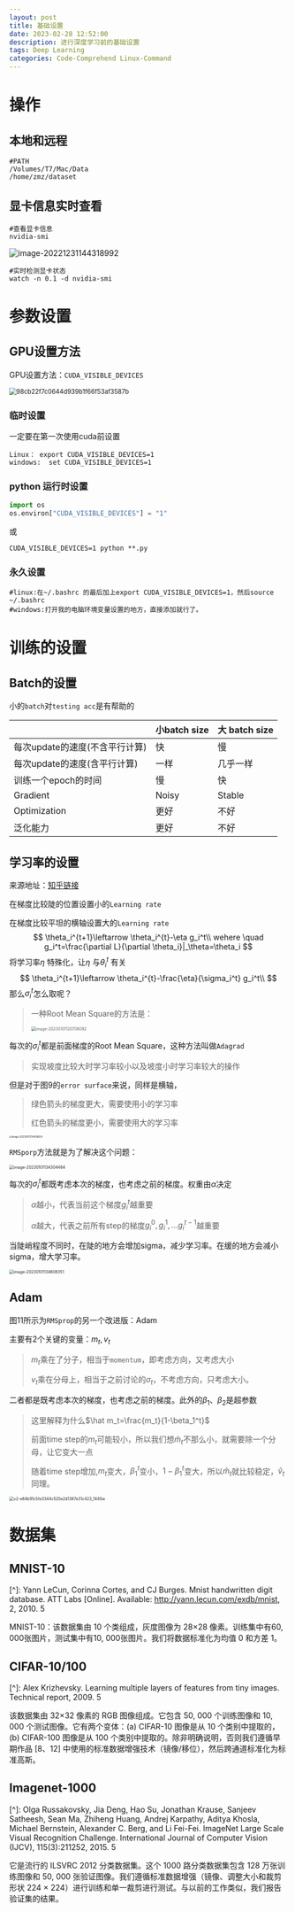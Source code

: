 ```yaml
---
layout: post
title: 基础设置
date: 2023-02-28 12:52:00
description: 进行深度学习前的基础设置
tags: Deep Learning
categories: Code-Comprehend Linux-Command
---
```




# 操作

## 本地和远程

```shell
#PATH
/Volumes/T7/Mac/Data
/home/zmz/dataset
```



## 显卡信息实时查看

```shell
#查看显卡信息
nvidia-smi
```

<img src="https://mz-pico-1311932519.cos.ap-nanjing.myqcloud.com/image/image-20221231144318992-20221231144635547.png" alt="image-20221231144318992" style="zoom: 100%;" />

```shell
#实时检测显卡状态
watch -n 0.1 -d nvidia-smi
```

# 参数设置

## GPU设置方法

GPU设置方法：`CUDA_VISIBLE_DEVICES`

<img src="https://mz-pico-1311932519.cos.ap-nanjing.myqcloud.com/image/98cb22f7c0644d939b1f66f53af3587b.png" alt="98cb22f7c0644d939b1f66f53af3587b" style="zoom:80%;" />

### 临时设置

一定要在第一次使用cuda前设置

```shell
Linux： export CUDA_VISIBLE_DEVICES=1
windows:  set CUDA_VISIBLE_DEVICES=1
```



### python 运行时设置

```python
import os
os.environ["CUDA_VISIBLE_DEVICES"] = "1"
```

或

```shell
CUDA_VISIBLE_DEVICES=1 python **.py	
```

### 永久设置

```shell
#linux:在~/.bashrc 的最后加上export CUDA_VISIBLE_DEVICES=1，然后source ~/.bashrc
#windows:打开我的电脑环境变量设置的地方，直接添加就行了。
```



# 训练的设置

## Batch的设置

小的`batch`对`testing acc`是有帮助的

|                                | 小batch size | 大 batch size |
| ------------------------------ | ------------ | ------------- |
| 每次update的速度(不含平行计算) | 快           | 慢            |
| 每次update的速度(含平行计算)   | 一样         | 几乎一样      |
| 训练一个epoch的时间            | 慢           | 快            |
| Gradient                       | Noisy        | Stable        |
| Optimization                   | 更好         | 不好          |
| 泛化能力                       | 更好         | 不好          |

## 学习率的设置

来源地址：[知乎链接](https://zhuanlan.zhihu.com/p/363645881)

在梯度比较陡的位置设置小的`Learning rate`

在梯度比较平坦的横轴设置大的`Learning rate`
$$
\theta_i^{t+1}\leftarrow \theta_i^{t}-\eta g_i^t\\
wehere \quad g_i^t=\frac{\partial L}{\partial \theta_i}|_\theta=\theta_i
$$
将学习率$\eta$ 特殊化，让$\eta$ 与$\theta_i^t$ 有关
$$
\theta_i^{t+1}\leftarrow \theta_i^{t}-\frac{\eta}{\sigma_i^t} g_i^t\\
$$
那么$\sigma_i^t$怎么取呢？

> 一种Root Mean Square的方法是：
>
> <img src="https://mz-pico-1311932519.cos.ap-nanjing.myqcloud.com/image/image-20230101120706092.png" alt="image-20230101120706092" style="zoom:50%;" />

每次的$\sigma_i^t$都是前面梯度的Root Mean Square，这种方法叫做`Adagrad`

>  实现坡度比较大时学习率较小以及坡度小时学习率较大的操作



但是对于图9的`error surface`来说，同样是横轴，

> 绿色箭头的梯度更大，需要使用小的学习率
>
> 红色箭头的梯度更小，需要使用大的学习率

<img src="https://mz-pico-1311932519.cos.ap-nanjing.myqcloud.com/image/image-20230101134058824.png" alt="image-20230101134058824" style="zoom:30%;" />

`RMSporp`方法就是为了解决这个问题：

<img src="https://mz-pico-1311932519.cos.ap-nanjing.myqcloud.com/image/image-20230101134304464.png" alt="image-20230101134304464" style="zoom:50%;" />

每次的$\sigma_i^t$都既考虑本次的梯度，也考虑之前的梯度。权重由$\alpha$决定

> $\alpha$越小，代表当前这个梯度$g_i^t$越重要
>
> $\alpha$越大，代表之前所有step的梯度$g_i^0,g_i^1,...g_i^{t-1}$越重要

当陡峭程度不同时，在陡的地方会增加sigma，减少学习率。在缓的地方会减小sigma，增大学习率。

<img src="https://mz-pico-1311932519.cos.ap-nanjing.myqcloud.com/image/image-20230101134608351.png" alt="image-20230101134608351" style="zoom:50%;" />

## Adam

图11所示为`RMSprop`的另一个改进版：Adam

主要有2个关键的变量：$m_t,v_t$

> $m_t$乘在了分子，相当于`momentum`，即考虑方向，又考虑大小
>
> $v_t$乘在分母上，相当于之前讨论的$\sigma_t$，不考虑方向，只考虑大小。

二者都是既考虑本次的梯度，也考虑之前的梯度。此外的$\beta_1、\beta_2$是超参数

> 这里解释为什么$\hat m_t=\frac{m_t}{1-\beta_1^t}$
>
> 前面time step的$m_t$可能较小，所以我们想$\hat m_t$不那么小，就需要除一个分母，让它变大一点
>
> 随着time step增加,$m_t$变大，$\beta_1^t$变小，$1-\beta_1^t$变大，所以$\hat m_t$就比较稳定，$\hat v_t$同理。

<img src="https://mz-pico-1311932519.cos.ap-nanjing.myqcloud.com/image/v2-e64b91c5fe3344c520e2d1387e31c423_1440w.webp" alt="v2-e64b91c5fe3344c520e2d1387e31c423_1440w" style="zoom:50%;" />





# 数据集

## MNIST-10

[^]: Yann LeCun, Corinna Cortes, and CJ Burges. Mnist handwritten digit database. ATT Labs [Online]. Available: http://yann.lecun.com/exdb/mnist, 2, 2010. 5

MNIST-10：该数据集由 10 个类组成，灰度图像为 28×28 像素。训练集中有60, 000张图片，测试集中有10, 000张图片。我们将数据标准化为均值 0 和方差 1。

## CIFAR-10/100

[^]: Alex Krizhevsky. Learning multiple layers of features from tiny images. Technical report, 2009. 5

该数据集由 32×32 像素的 RGB 图像组成。它包含 50, 000 个训练图像和 10, 000 个测试图像。它有两个变体：(a) CIFAR-10 图像是从 10 个类别中提取的，(b) CIFAR-100 图像是从 100 个类别中提取的。除非明确说明，否则我们遵循早期作品 [8、12] 中使用的标准数据增强技术（镜像/移位），然后跨通道标准化为标准高斯。

> [^8]: K. He, X. Zhang, S. Ren, and J. Sun. Deep residual learning for image recognition. In 2016 IEEE Conference on Computer Vision and Pattern Recognition (CVPR), pages 770–778, 2016. 1, 2, 5, 6, 7, 8, 13, 16
> [^12]: Gao Huang, Zhuang Liu, Laurens van der Maaten, and Kilian Q. Weinberger. Densely connected convolutional networks. In Proceedings of the IEEE Conference on Computer Vision and Pattern Recognition (CVPR), July 2017. 2, 5, 6, 7, 8, 13

## Imagenet-1000 

[^]: Olga Russakovsky, Jia Deng, Hao Su, Jonathan Krause, Sanjeev Satheesh, Sean Ma, Zhiheng Huang, Andrej Karpathy, Aditya Khosla, Michael Bernstein, Alexander C. Berg, and Li Fei-Fei. ImageNet Large Scale Visual Recognition Challenge. International Journal of Computer Vision (IJCV), 115(3):211252, 2015. 5

它是流行的 ILSVRC 2012 分类数据集。这个 1000 路分类数据集包含 128 万张训练图像和 50, 000 张验证图像。我们遵循标准数据增强（镜像、调整大小和裁剪形状 224 × 224）进行训练和单一裁剪进行测试。与以前的工作类似，我们报告验证集的结果。